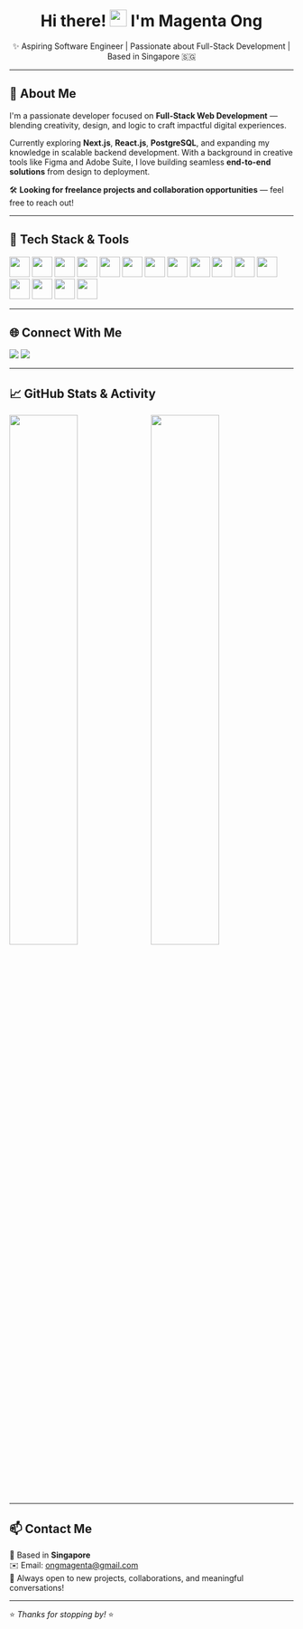 <h1 align="center">Hi there! <img src="https://user-images.githubusercontent.com/18350557/176309783-0785949b-9127-417c-8b55-ab5a4333674e.gif" width="30" /> I'm Magenta Ong</h1>

<p align="center">✨ Aspiring Software Engineer | Passionate about Full-Stack Development | Based in Singapore 🇸🇬</p>

---

## 🚀 About Me
I'm a passionate developer focused on **Full-Stack Web Development** — blending creativity, design, and logic to craft impactful digital experiences.

Currently exploring **Next.js**, **React.js**, **PostgreSQL**, and expanding my knowledge in scalable backend development. With a background in creative tools like Figma and Adobe Suite, I love building seamless **end-to-end solutions** from design to deployment.

🛠️ **Looking for freelance projects and collaboration opportunities** — feel free to reach out!

---

## 🧠 Tech Stack & Tools

<img src="https://raw.githubusercontent.com/danielcranney/readme-generator/main/public/icons/skills/java-colored.svg" width="36" />
<img src="https://raw.githubusercontent.com/danielcranney/readme-generator/main/public/icons/skills/javascript-colored.svg" width="36" />
<img src="https://raw.githubusercontent.com/danielcranney/readme-generator/main/public/icons/skills/python-colored.svg" width="36" />
<img src="https://raw.githubusercontent.com/danielcranney/readme-generator/main/public/icons/skills/typescript-colored.svg" width="36" />
<img src="https://raw.githubusercontent.com/danielcranney/readme-generator/main/public/icons/skills/react-colored.svg" width="36" />
<img src="https://raw.githubusercontent.com/danielcranney/readme-generator/main/public/icons/skills/nextjs-light-colored.svg" width="36" />
<img src="https://raw.githubusercontent.com/danielcranney/readme-generator/main/public/icons/skills/html5-colored.svg" width="36" />
<img src="https://raw.githubusercontent.com/danielcranney/readme-generator/main/public/icons/skills/css3-colored.svg" width="36" />
<img src="https://raw.githubusercontent.com/danielcranney/readme-generator/main/public/icons/skills/tailwindcss-colored.svg" width="36" />
<img src="https://raw.githubusercontent.com/danielcranney/readme-generator/main/public/icons/skills/postgresql-colored.svg" width="36" />
<img src="https://raw.githubusercontent.com/danielcranney/readme-generator/main/public/icons/skills/firebase-colored.svg" width="36" />
<img src="https://raw.githubusercontent.com/danielcranney/readme-generator/main/public/icons/skills/figma-colored.svg" width="36" />
<img src="https://raw.githubusercontent.com/danielcranney/readme-generator/main/public/icons/skills/framer-colored.svg" width="36" />
<img src="https://raw.githubusercontent.com/danielcranney/readme-generator/main/public/icons/skills/photoshop-colored.svg" width="36" />
<img src="https://raw.githubusercontent.com/danielcranney/readme-generator/main/public/icons/skills/illustrator-colored.svg" width="36" />
<img src="https://raw.githubusercontent.com/danielcranney/readme-generator/main/public/icons/skills/aftereffects-colored.svg" width="36" />


---

## 🌐 Connect With Me
<p align="left">
<a href="https://www.linkedin.com/in/magentaong" target="_blank"><img src="https://img.shields.io/badge/LinkedIn-0A66C2?style=for-the-badge&logo=linkedin&logoColor=white"></a>
<a href="https://github.com/magentaong" target="_blank"><img src="https://img.shields.io/badge/GitHub-171515?style=for-the-badge&logo=github&logoColor=white"></a>
</p>

---

## 📈 GitHub Stats & Activity
<a href="https://github.com/magentaong"><img src="https://github-readme-stats.vercel.app/api?username=magentaong&show_icons=true&theme=tokyonight&hide_border=true" width="49%" /></a>
<a href="https://github.com/magentaong"><img src="https://github-readme-stats.vercel.app/api/top-langs/?username=magentaong&layout=compact&theme=tokyonight&hide_border=true" width="49%" /></a>


---

## 📫 Contact Me
📍 Based in **Singapore**  
✉️ Email: [ongmagenta@gmail.com](mailto:ongmagenta@gmail.com)  
💬 Always open to new projects, collaborations, and meaningful conversations!

---

⭐ *Thanks for stopping by!* ⭐

